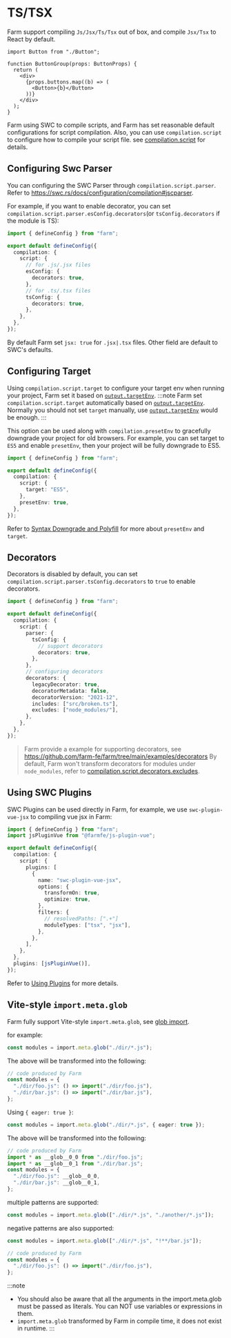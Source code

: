 # TS/TSX

Farm support compiling `Js/Jsx/Ts/Tsx` out of box, and compile `Jsx/Tsx` to React by default.

```tsx title="./button.tsx"
import Button from "./Button";

function ButtonGroup(props: ButtonProps) {
  return (
    <div>
      {props.buttons.map((b) => (
        <Button>{b}</Button>
      ))}
    </div>
  );
}
```

Farm using SWC to compile scripts, and Farm has set reasonable default configurations for script compilation. Also, you can use `compilation.script` to configure how to compile your script file. see [compilation.script](/docs/config/compilation-options#script) for details.

## Configuring Swc Parser

You can configuring the SWC Parser through `compilation.script.parser`. Refer to https://swc.rs/docs/configuration/compilation#jscparser.

For example, if you want to enable decorator, you can set `compilation.script.parser.esConfig.decorators`(or `tsConfig.decorators` if the module is TS):

```ts title="farm.config.ts"
import { defineConfig } from "farm";

export default defineConfig({
  compilation: {
    script: {
      // for .js/.jsx files
      esConfig: {
        decorators: true,
      },
      // for .ts/.tsx files
      tsConfig: {
        decorators: true,
      },
    },
  },
});
```

By default Farm set `jsx: true` for `.jsx|.tsx` files. Other field are default to SWC's defaults.

## Configuring Target

Using `compilation.script.target` to configure your target env when running your project, Farm set it based on [`output.targetEnv`](/docs/config/compilation-options#output-targetenv).
:::note
Farm set `compilation.script.target` automatically based on [`output.targetEnv`](/docs/config/compilation-options#output-targetenv). Normally you should not set `target` manually, use [`output.targetEnv`](/docs/config/compilation-options#output-targetenv) would be enough.
:::

This option can be used along with `compilation.presetEnv` to gracefully downgrade your project for old browsers. For example, you can set target to `ES5` and enable `presetEnv`, then your project will be fully downgrade to ES5.

```ts title="farm.config.ts"
import { defineConfig } from "farm";

export default defineConfig({
  compilation: {
    script: {
      target: "ES5",
    },
    presetEnv: true,
  },
});
```

Refer to [Syntax Downgrade and Polyfill](/docs/advanced/polyfill) for more about `presetEnv` and `target`.

## Decorators

Decorators is disabled by default, you can set `compilation.script.parser.tsConfig.decorators` to `true` to enable decorators.

```ts
import { defineConfig } from "farm";

export default defineConfig({
  compilation: {
    script: {
      parser: {
        tsConfig: {
          // support decorators
          decorators: true,
        },
      },
      // configuring decorators
      decorators: {
        legacyDecorator: true,
        decoratorMetadata: false,
        decoratorVersion: "2021-12",
        includes: ["src/broken.ts"],
        excludes: ["node_modules/"],
      },
    },
  },
});
```

> Farm provide a example for supporting decorators, see https://github.com/farm-fe/farm/tree/main/examples/decorators
> By default, Farm won't transform decorators for modules under `node_modules`, refer to [compilation.script.decorators.excludes](/docs/config/compilation-options#scriptdecorators).

## Using SWC Plugins

SWC Plugins can be used directly in Farm, for example, we use `swc-plugin-vue-jsx` to compiling vue jsx in Farm:

```ts title="farm.config.ts"
import { defineConfig } from "farm";
import jsPluginVue from "@farmfe/js-plugin-vue";

export default defineConfig({
  compilation: {
    script: {
      plugins: [
        {
          name: "swc-plugin-vue-jsx",
          options: {
            transformOn: true,
            optimize: true,
          },
          filters: {
            // resolvedPaths: [".+"]
            moduleTypes: ["tsx", "jsx"],
          },
        },
      ],
    },
  },
  plugins: [jsPluginVue()],
});
```

Refer to [Using Plugins](/docs/using-plugins#using-swc-plugins) for more details.

## Vite-style `import.meta.glob`

Farm fully support Vite-style `import.meta.glob`, see [glob import](https://vitejs.dev/guide/features.html#glob-import).

for example:

```ts
const modules = import.meta.glob("./dir/*.js");
```

The above will be transformed into the following:

```ts
// code produced by Farm
const modules = {
  "./dir/foo.js": () => import("./dir/foo.js"),
  "./dir/bar.js": () => import("./dir/bar.js"),
};
```

Using `{ eager: true }`:

```ts
const modules = import.meta.glob("./dir/*.js", { eager: true });
```

The above will be transformed into the following:

```ts
// code produced by Farm
import * as __glob__0_0 from "./dir/foo.js";
import * as __glob__0_1 from "./dir/bar.js";
const modules = {
  "./dir/foo.js": __glob__0_0,
  "./dir/bar.js": __glob__0_1,
};
```

multiple patterns are supported:

```ts
const modules = import.meta.glob(["./dir/*.js", "./another/*.js"]);
```

negative patterns are also supported:

```ts
const modules = import.meta.glob(["./dir/*.js", "!**/bar.js"]);
```

```ts
// code produced by Farm
const modules = {
  "./dir/foo.js": () => import("./dir/foo.js"),
};
```

:::note

- You should also be aware that all the arguments in the import.meta.glob must be passed as literals. You can NOT use variables or expressions in them.
- `import.meta.glob` transformed by Farm in compile time, it does not exist in runtime.
  :::
